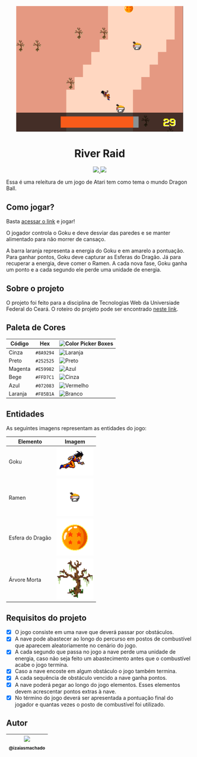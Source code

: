 <div align="center">
    <img src="docs/img/river-raid-game-screen.png" width="450px"></img>
    <h1>River Raid</h1>
    <p align="center">
          <a href="http://standardjs.com/">
            <img src="https://img.shields.io/badge/code%20style-standard-brightgreen.svg">
        </a>
        <a href="https://opensource.org/licenses/MIT">
            <img src="https://img.shields.io/badge/License-MIT-yellow.svg"></img>
        </a>
    </p>
    <p align="left">Essa é uma releitura de um jogo de Atari tem como tema o mundo Dragon Ball.</p>
</div>

## Como jogar?

Basta [acessar o link](https://izaias.me/river-raid) e jogar!

O jogador controla o Goku e deve desviar das paredes e se manter alimentado para não morrer de cansaço.

A barra laranja representa a energia do Goku e em amarelo a pontuação. Para ganhar pontos, Goku deve capturar as Esferas do Dragão. Já para recuperar a energia, deve comer o Ramen. A cada nova fase, Goku ganha um ponto e a cada segundo ele perde uma unidade de energia.

## Sobre o projeto

O projeto foi feito para a disciplina de Tecnologias Web da Universiade Federal do Ceará. O roteiro do projeto pode ser encontrado [neste link](./docs/roteiro.md).

## Paleta de Cores

| **Código** | **Hex**   | ![Color Picker Boxes](https://draculatheme.com/static/img/color-boxes/eyedropper.png) |
| ---------- | --------- | ------------------------------------------------------------------------------------- |
| Cinza      | `#8A9294` | ![Laranja](https://dummyimage.com/20x20/8A9294/000000.png&text=+)                     |
| Preto      | `#252525` | ![Preto](https://dummyimage.com/20x20/252525/000000.png&text=+)                       |
| Magenta    | `#E59982` | ![Azul](https://dummyimage.com/20x20/E59982/000000.png&text=+)                        |
| Bege       | `#FFD7C1` | ![Cinza](https://dummyimage.com/20x20/FFD7C1/000000.png&text=+)                       |
| Azul       | `#072083` | ![Vermelho](https://dummyimage.com/20x20/072083/000000.png&text=+)                    |
| Laranja    | `#F85B1A` | ![Branco](https://dummyimage.com/20x20/F85B1A/000000.png&text=+)                      |

## Entidades

As seguintes imagens representam as entidades do jogo:

| Elemento         | Imagem                                                |
| ---------------- | ----------------------------------------------------- |
| Goku             | <img src="./img/goku.gif" width="100px"></img>        |
| Ramen            | <img src="./img/ramen.png" width="100px"></img>       |
| Esfera do Dragão | <img src="./img/dragon-ball.png" width="100px"></img> |
| Árvore Morta     | <img src="./img/dead-tree.png" width="100px"></img>   |

## Requisitos do projeto

- [x] O jogo consiste em uma nave que deverá passar por obstáculos.
- [x] A nave pode abastecer ao longo do percurso em postos de combustível que aparecem aleatoriamente no cenário do jogo.
- [x] A cada segundo que passa no jogo a nave perde uma unidade de energia, caso não seja feito um abastecimento antes que o combustível acabe o jogo termina.
- [x] Caso a nave encoste em algum obstáculo o jogo também termina.
- [x] A cada sequência de obstáculo vencido a nave ganha pontos.
- [x] A nave poderá pegar ao longo do jogo elementos. Esses elementos devem acrescentar pontos extras à nave.
- [x] No término do jogo deverá ser apresentada a pontuação final do jogador e quantas vezes o posto de combustível foi utilizado.

## Autor

| [<img src="https://avatars1.githubusercontent.com/u/47287096?s=115&u=90cfa870096b9740b7396f9bbe4c34f1a7007055&v=4"><br><sub>@izaiasmachado</sub>](https://github.com/izaiasmachado) |
| :---------------------------------------------------------------------------------------------------------------------------------------------------------------------------------: |
